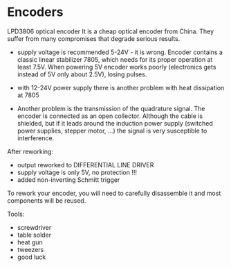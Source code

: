 # Encoders
LPD3806 optical encoder
It is a cheap optical encoder from China. They suffer from many compromises that degrade serious results.

- supply voltage is recommended 5-24V - it is wrong. Encoder contains a classic linear stabilizer 7805, which needs for its proper operation at least 7.5V. When powering 5V encoder works poorly (electronics gets instead of 5V only about 2.5V), losing pulses.
- with 12-24V power supply there is another problem with heat dissipation at 7805

- Another problem is the transmission of the quadrature signal. The encoder is connected as an open collector. Although the cable is shielded, but if it leads around the induction power supply (switched power supplies, stepper motor, ...) the signal is very susceptible to interference.

After reworking:
- output reworked to DIFFERENTIAL LINE DRIVER
- supply voltage is only 5V, no protection !!!
- added non-inverting Schmitt trigger

To rework your encoder, you will need to carefully disassemble it and most components will be reused.

Tools:
- screwdriver
- table solder
- heat gun
- tweezers
- good luck
